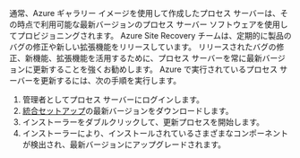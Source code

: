 
通常、Azure ギャラリー イメージを使用して作成したプロセス サーバーは、その時点で利用可能な最新バージョンのプロセス サーバー ソフトウェアを使用してプロビジョニングされます。 Azure Site Recovery チームは、定期的に製品のバグの修正や新しい拡張機能をリリースしています。 リリースされたバグの修正、新機能、拡張機能を活用するために、プロセス サーバーを常に最新バージョンに更新することを強くお勧めします。 Azure で実行されているプロセス サーバーを更新するには、次の手順を実行します。

1. 管理者としてプロセス サーバーにログインします。
2. [統合セットアップ](http://aka.ms/unifiedsetup)の最新バージョンをダウンロードします。
3. インストーラーをダブルクリックして、更新プロセスを開始します。
4. インストーラーにより、インストールされているさまざまなコンポーネントが検出され、最新バージョンにアップグレードされます。


<!--HONumber=Feb17_HO1-->


